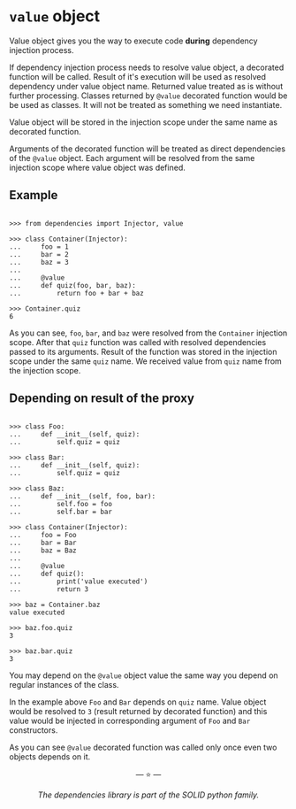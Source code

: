 # `value` object

Value object gives you the way to execute code **during** dependency injection
process.

If dependency injection process needs to resolve value object, a decorated
function will be called. Result of it's execution will be used as resolved
dependency under value object name. Returned value treated as is without further
processing. Classes returned by `@value` decorated function would be be used as
classes. It will not be treated as something we need instantiate.

Value object will be stored in the injection scope under the same name as
decorated function.

Arguments of the decorated function will be treated as direct dependencies of
the `@value` object. Each argument will be resolved from the same injection
scope where value object was defined.

## Example

```pycon

>>> from dependencies import Injector, value

>>> class Container(Injector):
...     foo = 1
...     bar = 2
...     baz = 3
...
...     @value
...     def quiz(foo, bar, baz):
...         return foo + bar + baz

>>> Container.quiz
6

```

As you can see, `foo`, `bar`, and `baz` were resolved from the `Container`
injection scope. After that `quiz` function was called with resolved
dependencies passed to its arguments. Result of the function was stored in the
injection scope under the same `quiz` name. We received value from `quiz` name
from the injection scope.

## Depending on result of the proxy

```pycon

>>> class Foo:
...     def __init__(self, quiz):
...         self.quiz = quiz

>>> class Bar:
...     def __init__(self, quiz):
...         self.quiz = quiz

>>> class Baz:
...     def __init__(self, foo, bar):
...         self.foo = foo
...         self.bar = bar

>>> class Container(Injector):
...     foo = Foo
...     bar = Bar
...     baz = Baz
...
...     @value
...     def quiz():
...         print('value executed')
...         return 3

>>> baz = Container.baz
value executed

>>> baz.foo.quiz
3

>>> baz.bar.quiz
3

```

You may depend on the `@value` object value the same way you depend on regular
instances of the class.

In the example above `Foo` and `Bar` depends on `quiz` name. Value object would
be resolved to `3` (result returned by decorated function) and this value would
be injected in corresponding argument of `Foo` and `Bar` constructors.

As you can see `@value` decorated function was called only once even two objects
depends on it.

<p align="center">&mdash; ⭐️ &mdash;</p>
<p align="center"><i>The dependencies library is part of the SOLID python family.</i></p>
